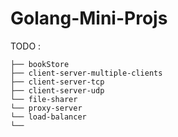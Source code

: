 # Golang-Mini-Projs

TODO : 

```
├── bookStore
├── client-server-multiple-clients
├── client-server-tcp
├── client-server-udp
└── file-sharer
└── proxy-server
└── load-balancer
└── 
```
